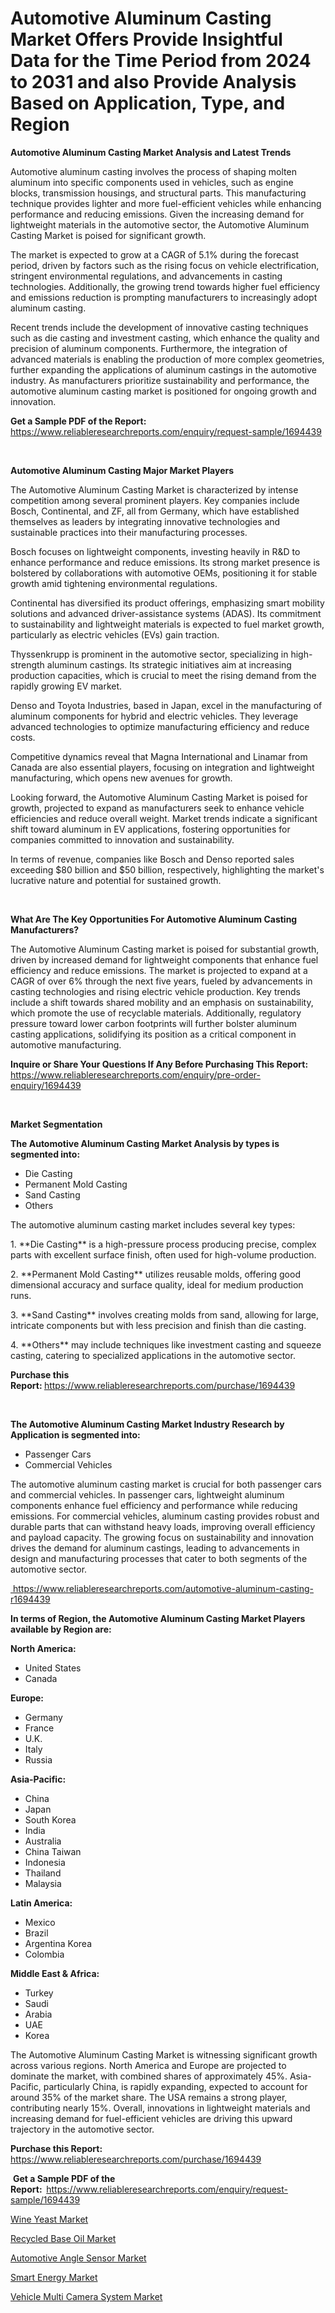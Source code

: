 <p><h1>Automotive Aluminum Casting Market Offers Provide Insightful Data for the Time Period from 2024 to 2031 and also Provide Analysis Based on Application, Type, and Region</h1></p><p><strong>Automotive Aluminum Casting Market Analysis and Latest Trends</strong></p>
<p><p>Automotive aluminum casting involves the process of shaping molten aluminum into specific components used in vehicles, such as engine blocks, transmission housings, and structural parts. This manufacturing technique provides lighter and more fuel-efficient vehicles while enhancing performance and reducing emissions. Given the increasing demand for lightweight materials in the automotive sector, the Automotive Aluminum Casting Market is poised for significant growth.</p><p>The market is expected to grow at a CAGR of 5.1% during the forecast period, driven by factors such as the rising focus on vehicle electrification, stringent environmental regulations, and advancements in casting technologies. Additionally, the growing trend towards higher fuel efficiency and emissions reduction is prompting manufacturers to increasingly adopt aluminum casting. </p><p>Recent trends include the development of innovative casting techniques such as die casting and investment casting, which enhance the quality and precision of aluminum components. Furthermore, the integration of advanced materials is enabling the production of more complex geometries, further expanding the applications of aluminum castings in the automotive industry. As manufacturers prioritize sustainability and performance, the automotive aluminum casting market is positioned for ongoing growth and innovation.</p></p>
<p><strong>Get a Sample PDF of the Report:&nbsp;</strong> <a href="https://www.reliableresearchreports.com/enquiry/request-sample/1694439?utm_campaign=115&utm_medium=2&utm_source=Github&utm_content=ia&utm_term=06102024&utm_id=automotive-aluminum-casting">https://www.reliableresearchreports.com/enquiry/request-sample/1694439</a></p>
<p>&nbsp;</p>
<p><strong>Automotive Aluminum Casting Major Market Players</strong></p>
<p><p>The Automotive Aluminum Casting Market is characterized by intense competition among several prominent players. Key companies include Bosch, Continental, and ZF, all from Germany, which have established themselves as leaders by integrating innovative technologies and sustainable practices into their manufacturing processes.</p><p>Bosch focuses on lightweight components, investing heavily in R&D to enhance performance and reduce emissions. Its strong market presence is bolstered by collaborations with automotive OEMs, positioning it for stable growth amid tightening environmental regulations.</p><p>Continental has diversified its product offerings, emphasizing smart mobility solutions and advanced driver-assistance systems (ADAS). Its commitment to sustainability and lightweight materials is expected to fuel market growth, particularly as electric vehicles (EVs) gain traction.</p><p>Thyssenkrupp is prominent in the automotive sector, specializing in high-strength aluminum castings. Its strategic initiatives aim at increasing production capacities, which is crucial to meet the rising demand from the rapidly growing EV market.</p><p>Denso and Toyota Industries, based in Japan, excel in the manufacturing of aluminum components for hybrid and electric vehicles. They leverage advanced technologies to optimize manufacturing efficiency and reduce costs.</p><p>Competitive dynamics reveal that Magna International and Linamar from Canada are also essential players, focusing on integration and lightweight manufacturing, which opens new avenues for growth.</p><p>Looking forward, the Automotive Aluminum Casting Market is poised for growth, projected to expand as manufacturers seek to enhance vehicle efficiencies and reduce overall weight. Market trends indicate a significant shift toward aluminum in EV applications, fostering opportunities for companies committed to innovation and sustainability.</p><p>In terms of revenue, companies like Bosch and Denso reported sales exceeding $80 billion and $50 billion, respectively, highlighting the market's lucrative nature and potential for sustained growth.</p></p>
<p>&nbsp;</p>
<p><strong>What Are The Key Opportunities For Automotive Aluminum Casting Manufacturers?</strong></p>
<p><p>The Automotive Aluminum Casting market is poised for substantial growth, driven by increased demand for lightweight components that enhance fuel efficiency and reduce emissions. The market is projected to expand at a CAGR of over 6% through the next five years, fueled by advancements in casting technologies and rising electric vehicle production. Key trends include a shift towards shared mobility and an emphasis on sustainability, which promote the use of recyclable materials. Additionally, regulatory pressure toward lower carbon footprints will further bolster aluminum casting applications, solidifying its position as a critical component in automotive manufacturing.</p></p>
<p><strong>Inquire or Share Your Questions If Any Before Purchasing This Report:</strong> <a href="https://www.reliableresearchreports.com/enquiry/pre-order-enquiry/1694439?utm_campaign=115&utm_medium=2&utm_source=Github&utm_content=ia&utm_term=06102024&utm_id=automotive-aluminum-casting">https://www.reliableresearchreports.com/enquiry/pre-order-enquiry/1694439</a></p>
<p>&nbsp;</p>
<p><strong>Market Segmentation</strong></p>
<p><strong>The Automotive Aluminum Casting Market Analysis by types is segmented into:</strong></p>
<p><ul><li>Die Casting</li><li>Permanent Mold Casting</li><li>Sand Casting</li><li>Others</li></ul></p>
<p><p>The automotive aluminum casting market includes several key types: </p><p>1. **Die Casting** is a high-pressure process producing precise, complex parts with excellent surface finish, often used for high-volume production.  </p><p>2. **Permanent Mold Casting** utilizes reusable molds, offering good dimensional accuracy and surface quality, ideal for medium production runs.  </p><p>3. **Sand Casting** involves creating molds from sand, allowing for large, intricate components but with less precision and finish than die casting.  </p><p>4. **Others** may include techniques like investment casting and squeeze casting, catering to specialized applications in the automotive sector.</p></p>
<p><strong>Purchase this Report:&nbsp;</strong><a href="https://www.reliableresearchreports.com/purchase/1694439?utm_campaign=115&utm_medium=2&utm_source=Github&utm_content=ia&utm_term=06102024&utm_id=automotive-aluminum-casting">https://www.reliableresearchreports.com/purchase/1694439</a></p>
<p>&nbsp;</p>
<p><strong>The Automotive Aluminum Casting Market Industry Research by Application is segmented into:</strong></p>
<p><ul><li>Passenger Cars</li><li>Commercial Vehicles</li></ul></p>
<p><p>The automotive aluminum casting market is crucial for both passenger cars and commercial vehicles. In passenger cars, lightweight aluminum components enhance fuel efficiency and performance while reducing emissions. For commercial vehicles, aluminum casting provides robust and durable parts that can withstand heavy loads, improving overall efficiency and payload capacity. The growing focus on sustainability and innovation drives the demand for aluminum castings, leading to advancements in design and manufacturing processes that cater to both segments of the automotive sector.</p></p>
<p><a href="https://www.reliableresearchreports.com/automotive-aluminum-casting-r1694439?utm_campaign=115&utm_medium=2&utm_source=Github&utm_content=ia&utm_term=06102024&utm_id=automotive-aluminum-casting">&nbsp;https://www.reliableresearchreports.com/automotive-aluminum-casting-r1694439</a></p>
<p><strong>In terms of Region, the Automotive Aluminum Casting Market Players available by Region are:</strong></p>
<p>
    <p> <strong> North America: </strong>
        <ul>
            <li>United States</li>
            <li>Canada</li>
        </ul>
        </p> 
    <p> <strong> Europe: </strong>
        <ul>
            <li>Germany</li>
            <li>France</li>
            <li>U.K.</li>
            <li>Italy</li>
            <li>Russia</li>
        </ul>
        </p> 
    <p> <strong> Asia-Pacific: </strong>
        <ul>
            <li>China</li>
            <li>Japan</li>
            <li>South Korea</li>
            <li>India</li>
            <li>Australia</li>
            <li>China Taiwan</li>
            <li>Indonesia</li>
            <li>Thailand</li>
            <li>Malaysia</li>
        </ul>
        </p> 
    <p> <strong> Latin America: </strong>
        <ul>
            <li>Mexico</li>
            <li>Brazil</li>
            <li>Argentina Korea</li>
            <li>Colombia</li>
        </ul>
        </p> 
    <p> <strong> Middle East & Africa: </strong>
        <ul>
            <li>Turkey</li>
            <li>Saudi</li>
            <li>Arabia</li>
            <li>UAE</li>
            <li>Korea</li>
        </ul>
    </p>
    </p>
<p><p>The Automotive Aluminum Casting Market is witnessing significant growth across various regions. North America and Europe are projected to dominate the market, with combined shares of approximately 45%. Asia-Pacific, particularly China, is rapidly expanding, expected to account for around 35% of the market share. The USA remains a strong player, contributing nearly 15%. Overall, innovations in lightweight materials and increasing demand for fuel-efficient vehicles are driving this upward trajectory in the automotive sector.</p></p>
<p><strong>Purchase this Report: </strong><a href="https://www.reliableresearchreports.com/purchase/1694439?utm_campaign=115&utm_medium=2&utm_source=Github&utm_content=ia&utm_term=06102024&utm_id=automotive-aluminum-casting">https://www.reliableresearchreports.com/purchase/1694439</a></p>
<p>&nbsp;<strong>Get a Sample PDF of the Report:&nbsp;&nbsp;</strong><a href="https://www.reliableresearchreports.com/enquiry/request-sample/1694439?utm_campaign=115&utm_medium=2&utm_source=Github&utm_content=ia&utm_term=06102024&utm_id=automotive-aluminum-casting">https://www.reliableresearchreports.com/enquiry/request-sample/1694439</a></p>
<p><strong></strong></p>
<p><p><a href="https://www.linkedin.com/pulse/wine-yeast-market-trends-detailed-study-its-segmentation-bbjae?utm_campaign=115&utm_medium=2&utm_source=Github&utm_content=ia&utm_term=06102024&utm_id=automotive-aluminum-casting">Wine Yeast Market</a></p><p><a href="https://www.linkedin.com/pulse/top-trends-transforming-recycled-base-oil-market-2024-7qoce?utm_campaign=115&utm_medium=2&utm_source=Github&utm_content=ia&utm_term=06102024&utm_id=automotive-aluminum-casting">Recycled Base Oil Market</a></p><p><a href="https://github.com/CordonaCindy/Market-Research-Report-List-1/blob/main/automotive-angle-sensor-market.md?utm_campaign=115&utm_medium=2&utm_source=Github&utm_content=ia&utm_term=06102024&utm_id=automotive-aluminum-casting">Automotive Angle Sensor Market</a></p><p><a href="https://issuu.com/reportprime-2/docs/smart-energy-market-size-2030.pptx_fddd86c52c1976?utm_campaign=115&utm_medium=2&utm_source=Github&utm_content=ia&utm_term=06102024&utm_id=automotive-aluminum-casting">Smart Energy Market</a></p><p><a href="https://github.com/BesaLoshi2000/Market-Research-Report-List-1/blob/main/vehicle-multi-camera-system-market.md?utm_campaign=115&utm_medium=2&utm_source=Github&utm_content=ia&utm_term=06102024&utm_id=automotive-aluminum-casting">Vehicle Multi Camera System Market</a></p></p>